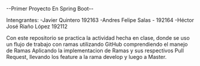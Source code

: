 --Primer Proyecto En Spring Boot--

Intengrantes: 
-Javier Quintero 192163
-Andres Felipe Salas - 192164
-Héctor José Riaño López 192112

Con este repositorio se practica la actividad hecha en clase, donde se uso un flujo de trabajo con ramas utilizando GitHub comprendiendo el manejo de Ramas
Aplicando la implementacion de Ramas y sus respectivos Pull Request, llevando los feature a la rama develop y luego a Master.
